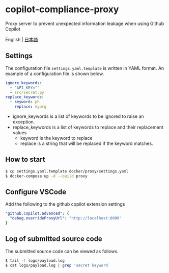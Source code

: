 # copilot-compliance-proxy
Proxy server to prevent unexpected information leakage when using Github Copilot

English | [日本語](./README.ja-JP.md)

## Settings
The configuration file `settings.yaml.template` is written in YAML format. An example of a configuration file is shown below.

```yaml
ignore_keywords:
  - 'API_KEY="'
  - src/secret.py
replace_keywords:
  - keyword: ph
    replace: myorg
```
* ignore_keywords is a list of keywords to be ignored to raise an exception.  
* replace_keywords is a list of keywords to replace and their replacement values  
  - keyword is the keyword to replace
  - replace is a string that will be replaced if the keyword matches.


## How to start
```bash
$ cp settings.yaml.template docker/proxy/settings.yaml
$ docker-compose up -d --build proxy
````

## Configure VSCode
Add the following to the github copilot extension settings
```yaml
"github.copilot.advanced": {
  "debug.overrideProxyUrl": "http://localhost:8000"
}
```

## Log of submitted source code
The submitted source code can be viewed as follows.
```bash
$ tail -f logs/payload.log
$ cat logs/payload.log | grep 'secret keyword
```
